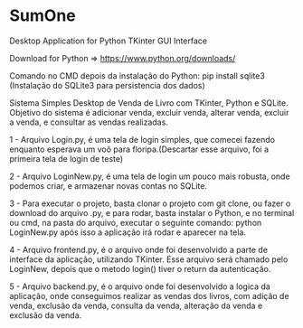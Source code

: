 # SumOne
Desktop Application for Python TKinter GUI Interface

Download for Python => https://www.python.org/downloads/

Comando no CMD depois da instalação do Python: pip install sqlite3     (Instalação do SQLite3 para persistencia dos dados)

Sistema Simples Desktop de Venda de Livro com TKinter, Python e SQLite.
Objetivo do sistema é adicionar venda, excluir venda, alterar venda, excluir a venda, e consultar as vendas realizadas.

1 - Arquivo Login.py, é uma tela de login simples, que comecei fazendo enquanto esperava um voô para floripa.(Descartar esse arquivo, foi a primeira tela de login de teste)

2 - Arquivo LoginNew.py, é uma tela de login um pouco mais robusta, onde podemos criar, e armazenar novas contas no SQLite.

3 - Para executar o projeto, basta clonar o projeto com git clone, ou fazer o download do arquivo .py, e para rodar, basta instalar o Python, e no terminal ou cmd, na pasta do arquivo, executar
o seguinte comando: python LoginNew.py após isso a aplicação irá rodar e aparecer na tela.

4 - Arquivo frontend.py, é o arquivo onde foi desenvolvido a parte de interface da aplicação, utilizando TKinter. Esse arquivo será chamado pelo LoginNew, depois que o metodo login() tiver o return da autenticação.

5 - Arquivo backend.py, é o arquivo onde foi desenvolvido a logica da aplicação, onde conseguimos realizar as vendas dos livros, com adição de venda, exclusão da venda, consulta da venda, alteração da venda e exclusão da venda.